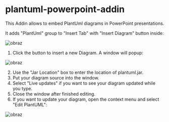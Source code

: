 # plantuml-powerpoint-addin

This Addin allows to embed PlantUml diagrams in PowerPoint presentations.

It adds "PlantUml" group to "Insert Tab" with "Insert Diagram" button inside:

![obraz](https://user-images.githubusercontent.com/66111032/138903113-12cc1551-eb24-49d2-a6cd-16e7b01afddf.png)

1. Click the button to insert a new Diagram. A window will popup:

![obraz](https://user-images.githubusercontent.com/66111032/138903516-b9b9330d-c9b6-4e63-9249-b7bf92554192.png)

2. Use the "Jar Location" box to enter the location of plantuml.jar.
3. Put your diagram source into the window.
4. Select "Live updates" if you want to see your diagram updated while you type.
5. Close the window after finished editing.
6. If you want to update your diagram, open the context menu and select "Edit PlantUML":

![obraz](https://user-images.githubusercontent.com/66111032/138904193-a8c70b1b-b9e8-4f72-8b4d-1e46c42c3af1.png)
